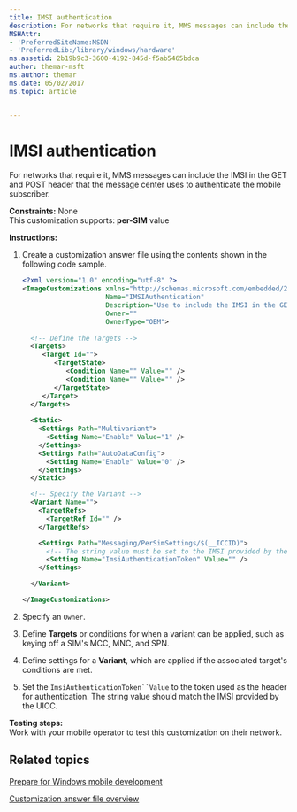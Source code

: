 ```yaml
---
title: IMSI authentication
description: For networks that require it, MMS messages can include the IMSI in the GET and POST header that the message center uses to authenticate the mobile subscriber.
MSHAttr:
- 'PreferredSiteName:MSDN'
- 'PreferredLib:/library/windows/hardware'
ms.assetid: 2b19b9c3-3600-4192-845d-f5ab5465bdca
author: themar-msft
ms.author: themar
ms.date: 05/02/2017
ms.topic: article


---
```


# IMSI authentication


For networks that require it, MMS messages can include the IMSI in the GET and POST header that the message center uses to authenticate the mobile subscriber.

<a href="" id="constraints---none"></a>**Constraints:** None  
This customization supports: **per-SIM** value

<a href="" id="instructions-"></a>**Instructions:**  
1.  Create a customization answer file using the contents shown in the following code sample.

    ```XML
    <?xml version="1.0" encoding="utf-8" ?>  
    <ImageCustomizations xmlns="http://schemas.microsoft.com/embedded/2004/10/ImageUpdate"  
                         Name="IMSIAuthentication"  
                         Description="Use to include the IMSI in the GET and POST header used by the message center to authenticate the mobile subscriber."  
                         Owner=""  
                         OwnerType="OEM"> 
      
      <!-- Define the Targets --> 
      <Targets>
         <Target Id="">
            <TargetState>
               <Condition Name="" Value="" />
               <Condition Name="" Value="" />
            </TargetState>
         </Target>
      </Targets>
      
      <Static>
        <Settings Path="Multivariant">
          <Setting Name="Enable" Value="1" />
        </Settings>
        <Settings Path="AutoDataConfig">
          <Setting Name="Enable" Value="0" />
        </Settings>
      </Static>

      <!-- Specify the Variant -->
      <Variant Name=""> 
        <TargetRefs>
          <TargetRef Id="" /> 
        </TargetRefs>

        <Settings Path="Messaging/PerSimSettings/$(__ICCID)">  
          <!-- The string value must be set to the IMSI provided by the UICC -->
          <Setting Name="ImsiAuthenticationToken" Value="" />     
        </Settings>  

      </Variant>

    </ImageCustomizations>
    ```

2.  Specify an `Owner`.

3.  Define **Targets** or conditions for when a variant can be applied, such as keying off a SIM's MCC, MNC, and SPN.

4.  Define settings for a **Variant**, which are applied if the associated target's conditions are met.

5.  Set the `ImsiAuthenticationToken``Value` to the token used as the header for authentication. The string value should match the IMSI provided by the UICC.

<a href="" id="testing-steps-"></a>**Testing steps:**  
Work with your mobile operator to test this customization on their network.

## Related topics

[Prepare for Windows mobile development](https://docs.microsoft.com/en-us/windows-hardware/manufacture/mobile/preparing-for-windows-mobile-development)

[Customization answer file overview](https://docs.microsoft.com/en-us/windows-hardware/customize/mobile/mcsf/customization-answer-file)
